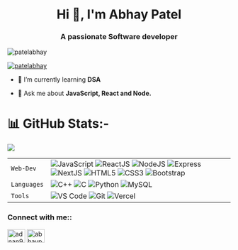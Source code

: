 <h1 align="center">Hi 👋, I'm Abhay Patel</h1>
<h3 align="center">A passionate Software developer</h3>

<p align="left"> <img src="https://komarev.com/ghpvc/?username=patelabhay12&label=Profile%20views&color=0e75b6&style=flat" alt="patelabhay" /> </p>
<p align="left"> <a href="https://twitter.com/AbhayPa06048327" target="blank"><img src="https://img.shields.io/twitter/follow/abhaypatel?logo=twitter&style=for-the-badge" alt="patelabhay" /></a> </p>

 
- 🌱 I’m currently learning **DSA**
 
- 💬 Ask me about **JavaScript, React and Node.**

# 📊 GitHub Stats:-
![](https://github-readme-streak-stats.herokuapp.com/?user=patelabhay12&theme=aura&hide_border=false)<br/>
<!-- ![](https://github-readme-stats.vercel.app/api/top-langs/?username=Hittitech&theme=aura&hide_border=false&include_all_commits=false&count_private=false&layout=compact) -->


|               |           |
|       ---     |    ---    |
| `Web-Dev`     | ![JavaScript](https://img.shields.io/badge/-javascript-white?style=for-the-badge&logo=javascript&logoColor=white&logoWidth=20&color=F1DB4E) ![ReactJS](https://img.shields.io/badge/-React-orange?color=09D9FE&style=for-the-badge&logo=React&logoColor=white&logoWidth=20) ![NodeJS](https://img.shields.io/badge/-Node-orange?color=8BBF3F&style=for-the-badge&logo=NODE&logoColor=white&logoWidth=20) ![Express](https://img.shields.io/badge/-Express-orange?color=8BBF3F&style=for-the-badge&logo=Express&logoColor=white&logoWidth=20)  ![NextJS](https://img.shields.io/badge/-Node-orange?color=8BBF3F&style=for-the-badge&logo=NODE&logoColor=white&logoWidth=20) ![HTML5](https://img.shields.io/badge/-HTML5-white?color=ff6529&style=for-the-badge&logo=HTML5&logoColor=white&logoWidth=20) ![CSS3](https://img.shields.io/badge/-CSS3-orange?color=264DE4&style=for-the-badge&logo=CSS3&logoColor=white&logoWidth=20) ![Bootstrap](https://img.shields.io/badge/bootstrap-FE9A00?style=for-the-badge&logo=bootstrap&logoColor=white)
| `Languages`   | ![C++](https://img.shields.io/badge/-C%2B%2B-white?color=blue&style=for-the-badge&logo=C%2B%2B&logoColor=white&logoWidth=20) ![C](https://img.shields.io/badge/-C-white?color=2a1d80&style=for-the-badge&logo=C&logoColor=white&logoWidth=20) ![Python](https://img.shields.io/badge/-Python-orange?color=205966&style=for-the-badge&logo=Python&logoColor=white&logoWidth=20) ![MySQL](https://img.shields.io/badge/-MySQL-307BBD?style=for-the-badge&logo=mysql&logoColor=white) 
| `Tools`       | ![VS Code](https://img.shields.io/badge/Visual_Studio_Code-5D1A60?style=for-the-badge&logo=visual%20studio%20code&logoColor=white) ![Git](https://img.shields.io/badge/Git-682181?style=for-the-badge&logo=git&logoColor=white) ![Vercel](https://img.shields.io/badge/vercel-AA42F1.svg?style=for-the-badge&logo=vercel&logoColor=white) 

<h3 align="left">Connect with me::</h3>
<p align="left">
<a href="https://twitter.com/AbhayPa06048327" target="blank"><img align="center" src="https://raw.githubusercontent.com/rahuldkjain/github-profile-readme-generator/master/src/images/icons/Social/twitter.svg" alt="adnan9381" height="30" width="40" /></a>
<a href="https://www.linkedin.com/in/abhay-patel-8b671921a/" target="blank"><img align="center" src="https://raw.githubusercontent.com/rahuldkjain/github-profile-readme-generator/master/src/images/icons/Social/linked-in-alt.svg" alt="abhaypatel" height="30" width="40" /></a>
</p>
